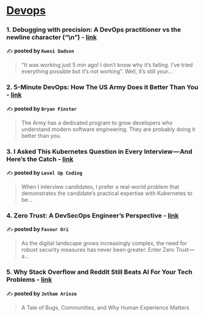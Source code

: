 
<h1><a href=https://medium.com/tag/devops/recommended target="_blank" rel="noopener noreferrer">Devops</a></h1>
<h3>1. Debugging with precision: A DevOps practitioner vs the newline character (“\n”) - <a href="https://medium.com/@kwesidadson/debugging-with-precision-a-devops-practitioner-vs-the-newline-character-n-0c75e051ebb1" target="_blank" rel="noopener noreferrer">link</a></h3>

✍️ **posted by `Kwesi Dadson`**

<blockquote>“It was working just 5 min ago! I don’t know why it’s failing. I’ve tried everything possible but it’s not working”. Well, it’s still your…</blockquote>

<h3>2. 5-Minute DevOps: How The US Army Does it Better Than You - <a href="https://medium.com/@bdfinst/5-minute-devops-how-the-us-army-does-it-better-than-you-67797addbdf7" target="_blank" rel="noopener noreferrer">link</a></h3>

✍️ **posted by `Bryan Finster`**

<blockquote>The Army has a dedicated program to grow developers who understand modern software engineering. They are probably doing it better than you.</blockquote>

<h3>3. I Asked This Kubernetes Question in Every Interview — And Here’s the Catch - <a href="https://medium.com/gitconnected/i-asked-this-kubernetes-question-in-every-interview-and-heres-the-catch-6d37cc7cb7a5" target="_blank" rel="noopener noreferrer">link</a></h3>

✍️ **posted by `Level Up Coding`**

<blockquote>When I interview candidates, I prefer a real-world problem that demonstrates the candidate’s practical expertise with Kubernetes to be…</blockquote>

<h3>4. Zero Trust: A DevSecOps Engineer’s Perspective - <a href="https://medium.com/@favourori/zero-trust-a-devsecops-engineers-perspective-ad1984677cec" target="_blank" rel="noopener noreferrer">link</a></h3>

✍️ **posted by `Favour Ori`**

<blockquote>As the digital landscape grows increasingly complex, the need for robust security measures has never been greater. Enter Zero Trust — a…</blockquote>

<h3>5. Why Stack Overflow and Reddit Still Beats AI For Your Tech Problems - <a href="https://medium.com/@DevOpsTrenches/why-stack-overflow-and-reddit-still-beats-ai-for-your-tech-problems-b61f5bb41d6d" target="_blank" rel="noopener noreferrer">link</a></h3>

✍️ **posted by `Jotham Arinze`**

<blockquote>A Tale of Bugs, Communities, and Why Human Experience Matters</blockquote>

